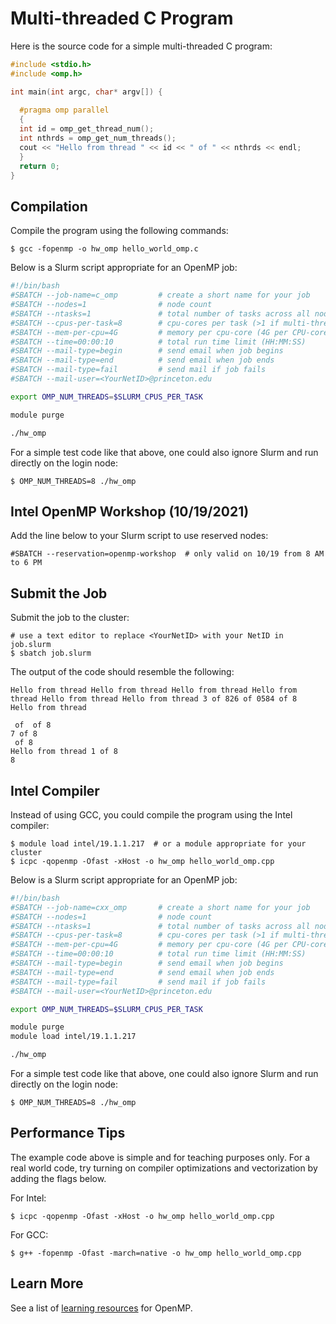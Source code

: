 # Multi-threaded C Program

Here is the source code for a simple multi-threaded C program:

```c
#include <stdio.h>
#include <omp.h>

int main(int argc, char* argv[]) {
 
  #pragma omp parallel
  {
  int id = omp_get_thread_num();
  int nthrds = omp_get_num_threads();
  cout << "Hello from thread " << id << " of " << nthrds << endl;
  }
  return 0;
}
```

## Compilation

Compile the program using the following commands:

```
$ gcc -fopenmp -o hw_omp hello_world_omp.c
```

Below is a Slurm script appropriate for an OpenMP job:

```bash
#!/bin/bash
#SBATCH --job-name=c_omp         # create a short name for your job
#SBATCH --nodes=1                # node count
#SBATCH --ntasks=1               # total number of tasks across all nodes
#SBATCH --cpus-per-task=8        # cpu-cores per task (>1 if multi-threaded tasks)
#SBATCH --mem-per-cpu=4G         # memory per cpu-core (4G per CPU-core is default)
#SBATCH --time=00:00:10          # total run time limit (HH:MM:SS)
#SBATCH --mail-type=begin        # send email when job begins
#SBATCH --mail-type=end          # send email when job ends
#SBATCH --mail-type=fail         # send mail if job fails
#SBATCH --mail-user=<YourNetID>@princeton.edu

export OMP_NUM_THREADS=$SLURM_CPUS_PER_TASK

module purge

./hw_omp
```

For a simple test code like that above, one could also ignore Slurm and run directly on the login node:

```
$ OMP_NUM_THREADS=8 ./hw_omp
```

## Intel OpenMP Workshop (10/19/2021)

Add the line below to your Slurm script to use reserved nodes:

```
#SBATCH --reservation=openmp-workshop  # only valid on 10/19 from 8 AM to 6 PM
```

## Submit the Job

Submit the job to the cluster:

```
# use a text editor to replace <YourNetID> with your NetID in job.slurm
$ sbatch job.slurm
```

The output of the code should resemble the following:

```
Hello from thread Hello from thread Hello from thread Hello from thread Hello from thread Hello from thread 3 of 826 of 0584 of 8
Hello from thread 

 of  of 8
7 of 8
 of 8
Hello from thread 1 of 8
8
```

## Intel Compiler

Instead of using GCC, you could compile the program using the Intel compiler:

```
$ module load intel/19.1.1.217  # or a module appropriate for your cluster
$ icpc -qopenmp -Ofast -xHost -o hw_omp hello_world_omp.cpp
```

Below is a Slurm script appropriate for an OpenMP job:

```bash
#!/bin/bash
#SBATCH --job-name=cxx_omp       # create a short name for your job
#SBATCH --nodes=1                # node count
#SBATCH --ntasks=1               # total number of tasks across all nodes
#SBATCH --cpus-per-task=8        # cpu-cores per task (>1 if multi-threaded tasks)
#SBATCH --mem-per-cpu=4G         # memory per cpu-core (4G per CPU-core is default)
#SBATCH --time=00:00:10          # total run time limit (HH:MM:SS)
#SBATCH --mail-type=begin        # send email when job begins
#SBATCH --mail-type=end          # send email when job ends
#SBATCH --mail-type=fail         # send mail if job fails
#SBATCH --mail-user=<YourNetID>@princeton.edu

export OMP_NUM_THREADS=$SLURM_CPUS_PER_TASK

module purge
module load intel/19.1.1.217

./hw_omp
```

For a simple test code like that above, one could also ignore Slurm and run directly on the login node:

```
$ OMP_NUM_THREADS=8 ./hw_omp
```

## Performance Tips

The example code above is simple and for teaching purposes only. For a real world code, try turning on compiler optimizations and vectorization by adding the flags below.

For Intel:

```
$ icpc -qopenmp -Ofast -xHost -o hw_omp hello_world_omp.cpp
```

For GCC:

```
$ g++ -fopenmp -Ofast -march=native -o hw_omp hello_world_omp.cpp
```

## Learn More

See a list of [learning resources](https://researchcomputing.princeton.edu/education/external-online-resources/openmp) for OpenMP.
